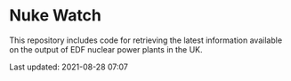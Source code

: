 # Nuke Watch

This repository includes code for retrieving the latest information available on the output of EDF nuclear power plants in the UK.

Last updated: 2021-08-28 07:07